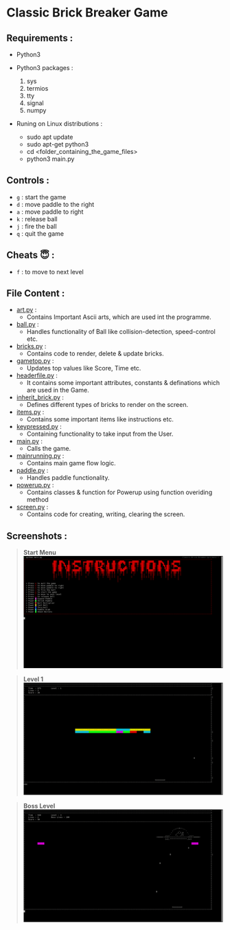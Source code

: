 # Classic Brick Breaker Game

## Requirements :
-   Python3

-   Python3 packages :
      1)   sys
      2)   termios
      3)   tty
      4)   signal
      5)   numpy
    
-   Runing on Linux distributions :
      +   sudo apt update
      +   sudo apt-get python3
      +   cd <folder_containing_the_game_files>
      +   python3 main.py

## Controls :
-  `g` : start the game
-  `d` : move paddle to the right
-  `a` : move paddle to right
-  `k` : release ball
-  `j` : fire the ball
-  `q` : quit the game

## Cheats :innocent: :
-  `f` : to move to next level

## File Content :
-  [art.py](art.py) :
   -  Contains Important Ascii arts, which are used int the programme.
-  [ball.py](ball.py) :
   -  Handles functionality of Ball like collision-detection, speed-control etc.
-  [bricks.py](bricks.py) : 
   -  Contains code to render, delete & update bricks.
-  [gametop.py](gametop.py) : 
   -  Updates top values like Score, Time etc.
-  [headerfile.py](headerfile.py) :
   -  It contains some important attributes, constants & definations which are used in the Game.
-  [inherit_brick.py](inherit-brick.py) :
   -  Defines different types of bricks to render on the screen.
-  [items.py](items.py) :
   -  Contains some important items like instructions etc.
-  [keypressed.py](keypressed.py) : 
   -  Containing functionality to take input from the User.
-  [main.py](main.py) :
   -  Calls the game.
-  [mainrunning.py](mainrunning.py) :
   -  Contains main game flow logic.
-  [paddle.py](paddle.py) :
   -  Handles paddle functionality.
-  [powerup.py](powerup.py) :
   -  Contains classes & function for Powerup using function overiding method
-  [screen.py](screen.py) :
   -  Contains code for creating, writing, clearing the screen.

## Screenshots :
   
> **Start Menu**
![Start-Menu](funstuff/start.png)

> **Level 1**
![Level1](funstuff/level1.png)

> **Boss Level**
![Boss](funstuff/boss.png)
